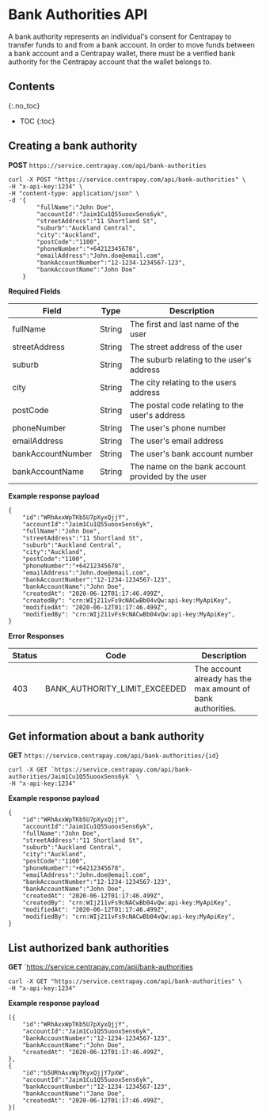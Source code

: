 # Bank Authorities API

A bank authority represents an individual's consent for Centrapay to transfer funds to and from a bank account. In order to move funds between a bank account and a Centrapay wallet, there must be a verified bank authority for the Centrapay account that the wallet belongs to.

## Contents
{:.no_toc}

* TOC
{:toc}

## Creating a bank authority

**POST** `https://service.centrapay.com/api/bank-authorities`

```
curl -X POST "https://service.centrapay.com/api/bank-authorities" \
-H "x-api-key:1234" \
-H "content-type: application/json" \
-d '{
        "fullName":"John Doe",
        "accountId":"Jaim1Cu1Q55uooxSens6yk",
        "streetAddress":"11 Shortland St",
        "suburb":"Auckland Central",
        "city":"Auckland",
        "postCode":"1100",
        "phoneNumber":"+64212345678",
        "emailAddress":"John.doe@email.com",
        "bankAccountNumber":"12-1234-1234567-123",
        "bankAccountName":"John Doe"
    }
```

**Required Fields**

|       Field       |  Type  |                    Description                    |
| ----------------- | ------ | ------------------------------------------------- |
| fullName          | String | The first and last name of the user               |
| streetAddress     | String | The street address of the user                    |
| suburb            | String | The suburb relating to the user's address         |
| city              | String | The city relating to the users address            |
| postCode          | String | The postal code relating to the user's address    |
| phoneNumber       | String | The user's phone number                           |
| emailAddress      | String | The user's email address                          |
| bankAccountNumber | String | The user's bank account number                    |
| bankAccountName   | String | The name on the bank account provided by the user |

**Example response payload**

```
{
    "id":"WRhAxxWpTKb5U7pXyxQjjY",
    "accountId":"Jaim1Cu1Q55uooxSens6yk",
    "fullName":"John Doe",
    "streetAddress":"11 Shortland St",
    "suburb":"Auckland Central",
    "city":"Auckland",
    "postCode":"1100",
    "phoneNumber":"+64212345678",
    "emailAddress":"John.doe@email.com",
    "bankAccountNumber":"12-1234-1234567-123",
    "bankAccountName":"John Doe",
    "createdAt": "2020-06-12T01:17:46.499Z",
    "createdBy": "crn:WIj211vFs9cNACwBb04vQw:api-key:MyApiKey",
    "modifiedAt": "2020-06-12T01:17:46.499Z",
    "modifiedBy": "crn:WIj211vFs9cNACwBb04vQw:api-key:MyApiKey",
}
```
**Error Responses**

| Status |             Code              |                         Description                         |
| ------ | ----------------------------- | ----------------------------------------------------------- |
| 403    | BANK_AUTHORITY_LIMIT_EXCEEDED | The account already has the max amount of bank authorities. |

## Get information about a bank authority  

**GET** `https://service.centrapay.com/api/bank-authorities/{id}`

```
curl -X GET `https://service.centrapay.com/api/bank-authorities/Jaim1Cu1Q55uooxSens6yk` \
-H "x-api-key:1234"
```

**Example response payload**

```
{
    "id":"WRhAxxWpTKb5U7pXyxQjjY",
    "accountId":"Jaim1Cu1Q55uooxSens6yk",
    "fullName":"John Doe",
    "streetAddress":"11 Shortland St",
    "suburb":"Auckland Central",
    "city":"Auckland",
    "postCode":"1100",
    "phoneNumber":"+64212345678",
    "emailAddress":"John.doe@email.com",
    "bankAccountNumber":"12-1234-1234567-123",
    "bankAccountName":"John Doe",
    "createdAt": "2020-06-12T01:17:46.499Z",
    "createdBy": "crn:WIj211vFs9cNACwBb04vQw:api-key:MyApiKey",
    "modifiedAt": "2020-06-12T01:17:46.499Z",
    "modifiedBy": "crn:WIj211vFs9cNACwBb04vQw:api-key:MyApiKey",
}
```

## List authorized bank authorities

**GET** `https://service.centrapay.com/api/bank-authorities

```
curl -X GET "https://service.centrapay.com/api/bank-authorities" \
-H "x-api-key:1234"
```

**Example response payload**

```
[{
    "id":"WRhAxxWpTKb5U7pXyxQjjY",
    "accountId":"Jaim1Cu1Q55uooxSens6yk",
    "bankAccountNumber":"12-1234-1234567-123",
    "bankAccountName":"John Doe",
    "createdAt": "2020-06-12T01:17:46.499Z",
},
{
    "id":"b5URhAxxWpTKyxQjjY7pXW",
    "accountId":"Jaim1Cu1Q55uooxSens6yk",
    "bankAccountNumber":"12-1234-1234567-123",
    "bankAccountName":"Jane Doe",
    "createdAt": "2020-06-12T01:17:46.499Z",
}]
```
